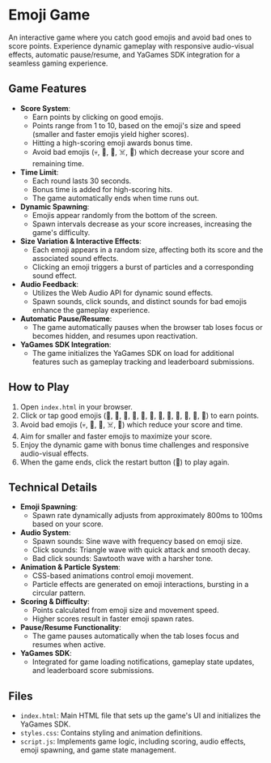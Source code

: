 # Emoji Game

An interactive game where you catch good emojis and avoid bad ones to score points. Experience dynamic gameplay with responsive audio-visual effects, automatic pause/resume, and YaGames SDK integration for a seamless gaming experience.

## Game Features

- **Score System**:
  - Earn points by clicking on good emojis.
  - Points range from 1 to 10, based on the emoji's size and speed (smaller and faster emojis yield higher scores).
  - Hitting a high-scoring emoji awards bonus time.
  - Avoid bad emojis (💀, 🦠, 🤬, ☠️, 💩) which decrease your score and remaining time.
- **Time Limit**:
  - Each round lasts 30 seconds.
  - Bonus time is added for high-scoring hits.
  - The game automatically ends when time runs out.
- **Dynamic Spawning**:
  - Emojis appear randomly from the bottom of the screen.
  - Spawn intervals decrease as your score increases, increasing the game's difficulty.
- **Size Variation & Interactive Effects**:
  - Each emoji appears in a random size, affecting both its score and the associated sound effects.
  - Clicking an emoji triggers a burst of particles and a corresponding sound effect.
- **Audio Feedback**:
  - Utilizes the Web Audio API for dynamic sound effects.
  - Spawn sounds, click sounds, and distinct sounds for bad emojis enhance the gameplay experience.
- **Automatic Pause/Resume**:
  - The game automatically pauses when the browser tab loses focus or becomes hidden, and resumes upon reactivation.
- **YaGames SDK Integration**:
  - The game initializes the YaGames SDK on load for additional features such as gameplay tracking and leaderboard submissions.

## How to Play

1. Open `index.html` in your browser.
2. Click or tap good emojis (🍋, 🍎, 🍊, 🍌, 🍉, 🍇, 🍓, 🥝, 🥭, 🍍, 🥑, 🍒) to earn points.
3. Avoid bad emojis (💀, 🦠, 🤬, ☠️, 💩) which reduce your score and time.
4. Aim for smaller and faster emojis to maximize your score.
5. Enjoy the dynamic game with bonus time challenges and responsive audio-visual effects.
6. When the game ends, click the restart button (🔄) to play again.

## Technical Details

- **Emoji Spawning**: 
  - Spawn rate dynamically adjusts from approximately 800ms to 100ms based on your score.
- **Audio System**:
  - Spawn sounds: Sine wave with frequency based on emoji size.
  - Click sounds: Triangle wave with quick attack and smooth decay.
  - Bad click sounds: Sawtooth wave with a harsher tone.
- **Animation & Particle System**:
  - CSS-based animations control emoji movement.
  - Particle effects are generated on emoji interactions, bursting in a circular pattern.
- **Scoring & Difficulty**:
  - Points calculated from emoji size and movement speed.
  - Higher scores result in faster emoji spawn rates.
- **Pause/Resume Functionality**:
  - The game pauses automatically when the tab loses focus and resumes when active.
- **YaGames SDK**:
  - Integrated for game loading notifications, gameplay state updates, and leaderboard score submissions.

## Files

- `index.html`: Main HTML file that sets up the game's UI and initializes the YaGames SDK.
- `styles.css`: Contains styling and animation definitions.
- `script.js`: Implements game logic, including scoring, audio effects, emoji spawning, and game state management.
